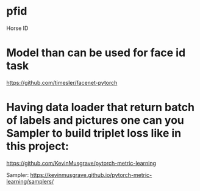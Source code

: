 # pfid
Horse ID

# Model than can be used for face id task
https://github.com/timesler/facenet-pytorch

# Having data loader that return batch of labels and pictures one can you Sampler to build triplet loss like in this project:
https://github.com/KevinMusgrave/pytorch-metric-learning

Sampler:
https://kevinmusgrave.github.io/pytorch-metric-learning/samplers/

